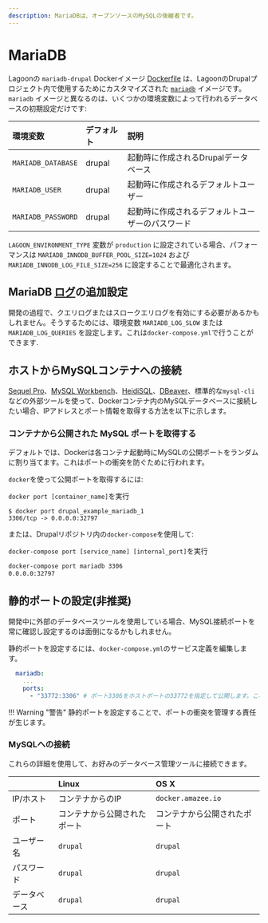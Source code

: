 ```yaml
---
description: MariaDBは、オープンソースのMySQLの後継者です。
---
```


# MariaDB

Lagoonの `mariadb-drupal` Dockerイメージ [Dockerfile](https://github.com/uselagoon/lagoon-images/blob/main/images/mariadb-drupal/10.5.Dockerfile) は、LagoonのDrupalプロジェクト内で使用するためにカスタマイズされた [`mariadb`](../../../docker-images/mariadb.md) イメージです。 `mariadb` イメージと異なるのは、いくつかの環境変数によって行われるデータベースの初期設定だけです:

| 環境変数 | デフォルト | 説明 |
| :--- | :--- | :--- |
| `MARIADB_DATABASE` | drupal | 起動時に作成されるDrupalデータベース |
| `MARIADB_USER` | drupal | 起動時に作成されるデフォルトユーザー |
| `MARIADB_PASSWORD` | drupal | 起動時に作成されるデフォルトユーザーのパスワード |

`LAGOON_ENVIRONMENT_TYPE` 変数が `production` に設定されている場合、パフォーマンスは `MARIADB_INNODB_BUFFER_POOL_SIZE=1024` および `MARIADB_INNODB_LOG_FILE_SIZE=256` に設定することで最適化されます。

## MariaDB [ログ](../../../logging/logging.md)の追加設定

開発の過程で、クエリログまたはスロークエリログを有効にする必要があるかもしれません。そうするためには、環境変数 `MARIADB_LOG_SLOW` または `MARIADB_LOG_QUERIES` を設定します。これは`docker-compose.yml`で行うことができます.

## ホストからMySQLコンテナへの接続

[Sequel Pro](http://www.sequelpro.com/)、[MySQL Workbench](http://www.mysql.com/products/workbench/)、[HeidiSQL](http://www.heidisql.com/)、[DBeaver](http://dbeaver.jkiss.org/)、標準的な`mysql-cli`などの外部ツールを使って、Dockerコンテナ内のMySQLデータベースに接続したい場合、IPアドレスとポート情報を取得する方法を以下に示します。

### コンテナから公開された MySQL ポートを取得する

デフォルトでは、Dockerは各コンテナ起動時にMySQLの公開ポートをランダムに割り当てます。これはポートの衝突を防ぐために行われます。

`docker`を使って公開ポートを取得するには:

`docker port [container_name]`を実行

```text title="ポートを取得する"
$ docker port drupal_example_mariadb_1
3306/tcp -> 0.0.0.0:32797
```

または、Drupalリポジトリ内の`docker-compose`を使用して:

`docker-compose port [service_name] [internal_port]`を実行

```bash title="ポートを設定する"
docker-compose port mariadb 3306
0.0.0.0:32797
```

## 静的ポートの設定(非推奨)

開発中に外部のデータベースツールを使用している場合、MySQL接続ポートを常に確認し設定するのは面倒になるかもしれません。

静的ポートを設定するには、`docker-compose.yml`のサービス定義を編集します。

```yaml title="docker-compose.yml"
  mariadb:
    ...
    ports:
      - "33772:3306" # ポート3306をホストポートの33772を指定して公開します。これを行うことで、ポートの衝突を管理する責任があることに注意すること。
```

!!! Warning "警告"
    静的ポートを設定することで、ポートの衝突を管理する責任が生じます。

### MySQLへの接続

これらの詳細を使用して、お好みのデータベース管理ツールに接続できます。

|  | Linux | OS X |
| :--- | :--- | :--- |
| IP/ホスト | コンテナからのIP | `docker.amazee.io` |
| ポート | コンテナから公開されたポート | コンテナから公開されたポート |
| ユーザー名 | `drupal` | `drupal` |
| パスワード | `drupal` | `drupal` |
| データベース | `drupal` | `drupal` |

